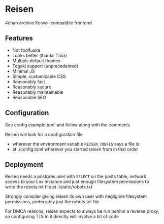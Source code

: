 # Reisen

4chan archive Koiwai-compatible frontend

## Features
- Not foolfuuka
- Looks better (thanks Tibix)
- Multiple default themes
- Tegaki support (unprecedented)
- Minimal JS
- Simple, customizable CSS
- Reasonably fast
- Reasonably secure
- Reasonably maintainable
- Reasonable SEO

## Configuration
See config.example.toml and follow along with the comments

Reisen will look for a configuration file
- wherever the environment variable `REISEN_CONFIG` says a file is
- at ./config.toml wherever you started reisen from
in that order

## Deployment
Reisen needs a postgres user with `SELECT` on the posts table,
network access to your Lnx instance and just enough filesystem permissions
to write the robots.txt file at ./static/robots.txt

Strongly consider giving reisen its own user with negligible filesystem permissions,
preferrably just the robots.txt file

For DMCA reasons, reisen expects to always be run behind a reverse proxy,
so configuring TLS in it directly will involve a bit of code
